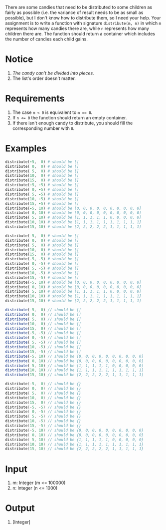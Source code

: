 There are some candies that need to be distributed to some children as fairly as possible (i.e. the variance of result needs to be as small as possible), but I don't know how to distribute them, so I need your help. Your assignment is to write a function with signature `distribute(m, n)` in which `m` represents how many candies there are, while `n` represents how many children there are. The function should return a container which includes the number of candies each child gains.

# Notice
1. *The candy can't be divided into pieces.*
2. The list's order doesn't matter.

# Requirements
1. The case `m < 0` is equivalent to `m == 0`.
2. If `n <= 0` the function should return an empty container. 
3. If there isn't enough candy to distribute, you should fill the corresponding number with `0`.

# Examples
```ruby
distribute(-5,  0) # should be [] 
distribute( 0,  0) # should be [] 
distribute( 5,  0) # should be [] 
distribute(10,  0) # should be [] 
distribute(15,  0) # should be [] 
distribute(-5, -5) # should be [] 
distribute( 0, -5) # should be [] 
distribute( 5, -5) # should be [] 
distribute(10, -5) # should be [] 
distribute(15, -5) # should be []
distribute(-5, 10) # should be [0, 0, 0, 0, 0, 0, 0, 0, 0, 0]
distribute( 0, 10) # should be [0, 0, 0, 0, 0, 0, 0, 0, 0, 0]
distribute( 5, 10) # should be [1, 1, 1, 1, 1, 0, 0, 0, 0, 0]
distribute(10, 10) # should be [1, 1, 1, 1, 1, 1, 1, 1, 1, 1]
distribute(15, 10) # should be [2, 2, 2, 2, 2, 1, 1, 1, 1, 1]
```
```python
distribute(-5,  0) # should be [] 
distribute( 0,  0) # should be [] 
distribute( 5,  0) # should be [] 
distribute(10,  0) # should be [] 
distribute(15,  0) # should be [] 
distribute(-5, -5) # should be [] 
distribute( 0, -5) # should be [] 
distribute( 5, -5) # should be [] 
distribute(10, -5) # should be [] 
distribute(15, -5) # should be []
distribute(-5, 10) # should be [0, 0, 0, 0, 0, 0, 0, 0, 0, 0]
distribute( 0, 10) # should be [0, 0, 0, 0, 0, 0, 0, 0, 0, 0]
distribute( 5, 10) # should be [1, 1, 1, 1, 1, 0, 0, 0, 0, 0]
distribute(10, 10) # should be [1, 1, 1, 1, 1, 1, 1, 1, 1, 1]
distribute(15, 10) # should be [2, 2, 2, 2, 2, 1, 1, 1, 1, 1]
```
```javascript
distribute(-5,  0) // should be [] 
distribute( 0,  0) // should be [] 
distribute( 5,  0) // should be [] 
distribute(10,  0) // should be [] 
distribute(15,  0) // should be [] 
distribute(-5, -5) // should be [] 
distribute( 0, -5) // should be [] 
distribute( 5, -5) // should be [] 
distribute(10, -5) // should be [] 
distribute(15, -5) // should be []
distribute(-5, 10) // should be [0, 0, 0, 0, 0, 0, 0, 0, 0, 0]
distribute( 0, 10) // should be [0, 0, 0, 0, 0, 0, 0, 0, 0, 0]
distribute( 5, 10) // should be [1, 1, 1, 1, 1, 0, 0, 0, 0, 0]
distribute(10, 10) // should be [1, 1, 1, 1, 1, 1, 1, 1, 1, 1]
distribute(15, 10) // should be [2, 2, 2, 2, 2, 1, 1, 1, 1, 1]
```
```cpp
distribute(-5,  0) // should be {}
distribute( 0,  0) // should be {} 
distribute( 5,  0) // should be {} 
distribute(10,  0) // should be {} 
distribute(15,  0) // should be {} 
distribute(-5, -5) // should be {} 
distribute( 0, -5) // should be {} 
distribute( 5, -5) // should be {} 
distribute(10, -5) // should be {} 
distribute(15, -5) // should be {}
distribute(-5, 10) // should be {0, 0, 0, 0, 0, 0, 0, 0, 0, 0}
distribute( 0, 10) // should be {0, 0, 0, 0, 0, 0, 0, 0, 0, 0}
distribute( 5, 10) // should be {1, 1, 1, 1, 1, 0, 0, 0, 0, 0}
distribute(10, 10) // should be {1, 1, 1, 1, 1, 1, 1, 1, 1, 1}
distribute(15, 10) // should be {2, 2, 2, 2, 2, 1, 1, 1, 1, 1}
```
  
# Input
  1. m: Integer (m <= 100000)
  2. n: Integer (n <= 1000)

# Output
  1. [Integer]